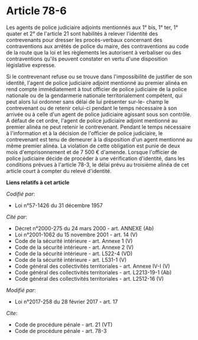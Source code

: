 # Article 78-6

Les agents de police judiciaire adjoints mentionnés aux 1° bis, 1° ter, 1° quater et 2° de l'article 21 sont habilités à
relever l'identité des contrevenants pour dresser les procès-verbaux concernant des contraventions aux arrêtés de police du
maire, des contraventions au code de la route que la loi et les règlements les autorisent à verbaliser ou des contraventions
qu'ils peuvent constater en vertu d'une disposition législative expresse. 

Si le contrevenant refuse ou se trouve dans l'impossibilité de justifier de son identité, l'agent de police judiciaire
adjoint mentionné au premier alinéa en rend compte immédiatement à tout officier de police judiciaire de la police nationale
ou de la gendarmerie nationale territorialement compétent, qui peut alors lui ordonner sans délai de lui présenter sur-le-
champ le contrevenant ou de retenir celui-ci pendant le temps nécessaire à son arrivée ou à celle d'un agent de police
judiciaire agissant sous son contrôle. A défaut de cet ordre, l'agent de police judiciaire adjoint mentionné au premier
alinéa ne peut retenir le contrevenant. Pendant le temps nécessaire à l'information et à la décision de l'officier de police
judiciaire, le contrevenant est tenu de demeurer à la disposition d'un agent mentionné au même premier alinéa. La violation
de cette obligation est punie de deux mois d'emprisonnement et de 7 500 € d'amende. Lorsque l'officier de police judiciaire
décide de procéder à une vérification d'identité, dans les conditions prévues à l'article 78-3, le délai prévu au troisième
alinéa de cet article court à compter du relevé d'identité.

**Liens relatifs à cet article**

_Codifié par_:

  - Loi n°57-1426 du 31 décembre 1957

_Cité par_:

  - Décret n°2000-275 du 24 mars 2000 - art. ANNEXE (Ab)
  - Loi n°2001-1062 du 15 novembre 2001 - art. 14 (V)
  - Code de la sécurité intérieure - art. Annexe 1 (V)
  - Code de la sécurité intérieure - art. Annexe 2 (V)
  - Code de la sécurité intérieure - art. L522-4 (VD)
  - Code de la sécurité intérieure - art. L531-1 (V)
  - Code général des collectivités territoriales - art. Annexe IV-I (V)
  - Code général des collectivités territoriales - art. L2213-19-1 (Ab)
  - Code général des collectivités territoriales - art. L2512-16 (V)

_Modifié par_:

  - Loi n°2017-258 du 28 février 2017 - art. 17

_Cite_:

  - Code de procédure pénale - art. 21 (VT)
  - Code de procédure pénale - art. 78-3
